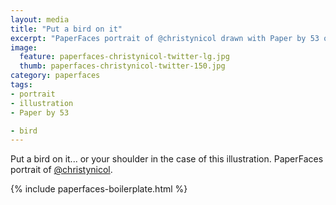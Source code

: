 ```yaml
---
layout: media
title: "Put a bird on it"
excerpt: "PaperFaces portrait of @christynicol drawn with Paper by 53 on an iPad."
image: 
  feature: paperfaces-christynicol-twitter-lg.jpg
  thumb: paperfaces-christynicol-twitter-150.jpg
category: paperfaces
tags: 
- portrait
- illustration
- Paper by 53

- bird
---
```


Put a bird on it... or your shoulder in the case of this illustration. PaperFaces portrait of [@christynicol](http://twitter.com/christynicol).

{% include paperfaces-boilerplate.html %}